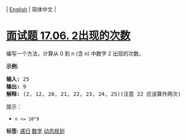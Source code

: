 | [English](README_EN.md) | 简体中文 |

# [面试题 17.06. 2出现的次数](https://leetcode.cn/problems/number-of-2s-in-range-lcci)
<p>编写一个方法，计算从 0 到 n (含 n) 中数字 2 出现的次数。</p>

<p><strong>示例:</strong></p>

<pre><strong>输入: </strong>25
<strong>输出: </strong>9
<strong>解释: </strong>(2, 12, 20, 21, 22, 23, 24, 25)(注意 22 应该算作两次)</pre>

<p>提示：</p>

<ul>
	<li><code>n &lt;= 10^9</code></li>
</ul>

**标签:**  [递归](https://leetcode.cn/tag/recursion) [数学](https://leetcode.cn/tag/math) [动态规划](https://leetcode.cn/tag/dynamic-programming) 
